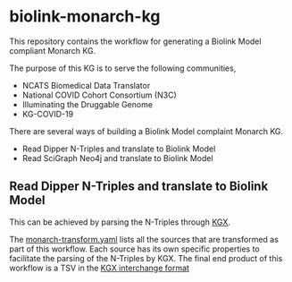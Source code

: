 # biolink-monarch-kg

This repository contains the workflow for generating a Biolink Model compliant Monarch KG.

The purpose of this KG is to serve the following communities,
- NCATS Biomedical Data Translator
- National COVID Cohort Consortium (N3C)
- Illuminating the Druggable Genome
- KG-COVID-19


There are several ways of building a Biolink Model complaint Monarch KG.

- Read Dipper N-Triples and translate to Biolink Model
- Read SciGraph Neo4j and translate to Biolink Model


## Read Dipper N-Triples and translate to Biolink Model

This can be achieved by parsing the N-Triples through [KGX](https://github.com/NCATS-Tangerine/KGX.git).

The [monarch-transform.yaml](monarch-transform.yaml) lists all the sources that are transformed as part of this workflow. Each source has its own specific properties to facilitate the parsing of the N-Triples by KGX. The final end product of this workflow is a TSV in the [KGX interchange format](https://github.com/NCATS-Tangerine/kgx/blob/master/data-preparation.md)
